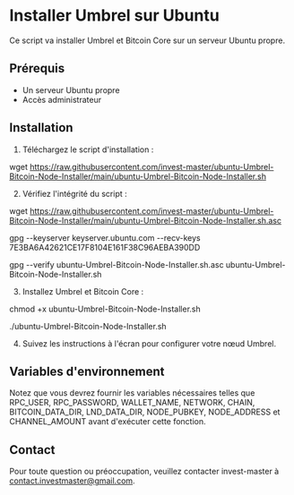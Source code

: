 # Installer Umbrel sur Ubuntu

Ce script va installer Umbrel et Bitcoin Core sur un serveur Ubuntu propre.

## Prérequis

- Un serveur Ubuntu propre
- Accès administrateur

## Installation

1. Téléchargez le script d'installation :

wget https://raw.githubusercontent.com/invest-master/ubuntu-Umbrel-Bitcoin-Node-Installer/main/ubuntu-Umbrel-Bitcoin-Node-Installer.sh

2. Vérifiez l'intégrité du script :

wget https://raw.githubusercontent.com/invest-master/ubuntu-Umbrel-Bitcoin-Node-Installer/main/ubuntu-Umbrel-Bitcoin-Node-Installer.sh.asc

gpg --keyserver keyserver.ubuntu.com --recv-keys 7E3BA6A42621CE17F8104E161F38C96AEBA390DD

gpg --verify ubuntu-Umbrel-Bitcoin-Node-Installer.sh.asc ubuntu-Umbrel-Bitcoin-Node-Installer.sh

3. Installez Umbrel et Bitcoin Core :

chmod +x ubuntu-Umbrel-Bitcoin-Node-Installer.sh

./ubuntu-Umbrel-Bitcoin-Node-Installer.sh



4. Suivez les instructions à l'écran pour configurer votre nœud Umbrel.

## Variables d'environnement

Notez que vous devrez fournir les variables nécessaires telles que RPC_USER, RPC_PASSWORD, WALLET_NAME, NETWORK, CHAIN, BITCOIN_DATA_DIR, LND_DATA_DIR, NODE_PUBKEY, NODE_ADDRESS et CHANNEL_AMOUNT avant d'exécuter cette fonction.

## Contact

Pour toute question ou préoccupation, veuillez contacter invest-master à contact.investmaster@gmail.com.

